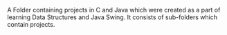 A Folder containing projects in C and Java which were created as a part of learning Data Structures and Java Swing.
It consists of sub-folders which contain projects.
